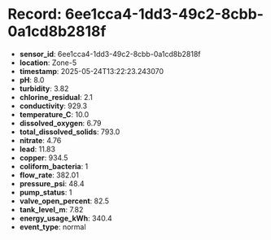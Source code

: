 # Record: 6ee1cca4-1dd3-49c2-8cbb-0a1cd8b2818f

- **sensor_id**: 6ee1cca4-1dd3-49c2-8cbb-0a1cd8b2818f
- **location**: Zone-5
- **timestamp**: 2025-05-24T13:22:23.243070
- **pH**: 8.0
- **turbidity**: 3.82
- **chlorine_residual**: 2.1
- **conductivity**: 929.3
- **temperature_C**: 10.0
- **dissolved_oxygen**: 6.79
- **total_dissolved_solids**: 793.0
- **nitrate**: 4.76
- **lead**: 11.83
- **copper**: 934.5
- **coliform_bacteria**: 1
- **flow_rate**: 382.01
- **pressure_psi**: 48.4
- **pump_status**: 1
- **valve_open_percent**: 82.5
- **tank_level_m**: 7.82
- **energy_usage_kWh**: 340.4
- **event_type**: normal
